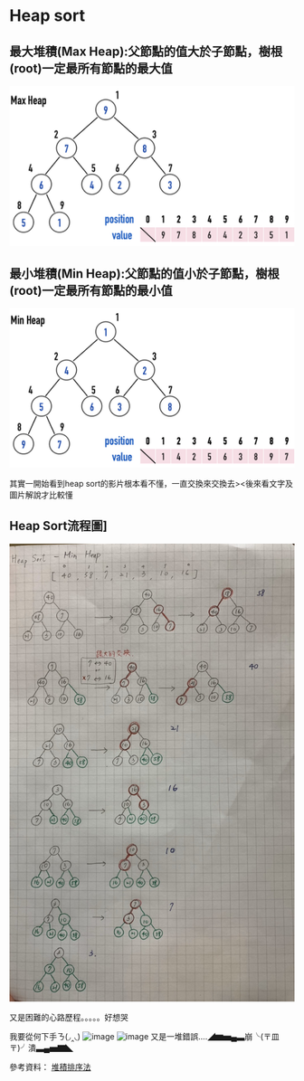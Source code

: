 # Heap sort

## 最大堆積(Max Heap):父節點的值大於子節點，樹根(root)一定最所有節點的最大值
![image](https://github.com/06170228/my-note/blob/master/Image/max%20heap.png)

## 最小堆積(Min Heap):父節點的值小於子節點，樹根(root)一定最所有節點的最小值
![image](https://github.com/06170228/my-note/blob/master/Image/min%20heap.png)

其實一開始看到heap sort的影片根本看不懂，一直交換來交換去><後來看文字及圖片解說才比較懂
## Heap Sort流程圖]
![image](https://github.com/06170228/my-note/blob/master/Image/Heap%20Sort%E6%B5%81%E7%A8%8B%E5%9C%96.jpg)

又是困難的心路歷程。。。。。好想哭

我要從何下手ㄋ(◞‸◟)
![image]()
![image]()
又是一堆錯誤....◢▆▅▄▃崩╰(〒皿〒)╯潰▃▄▅▇◣

參考資料： [堆積排序法](http://alrightchiu.github.io/SecondRound/comparison-sort-heap-sortdui-ji-pai-xu-fa.html)
